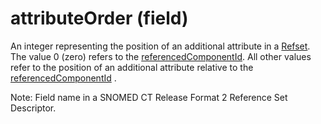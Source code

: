 # attributeOrder (field)

An integer representing the position of an additional attribute in a [Refset](https://confluence.ihtsdotools.org/display/DOCGLOSS/Refset). The value 0 (zero) refers to the [referencedComponentId](https://confluence.ihtsdotools.org/display/DOCGLOSS/referencedComponentId). All other values refer to the position of an additional attribute relative to the [referencedComponentId](https://confluence.ihtsdotools.org/display/DOCGLOSS/referencedComponentId) .

Note: Field name in a SNOMED CT Release Format 2 Reference Set Descriptor.
